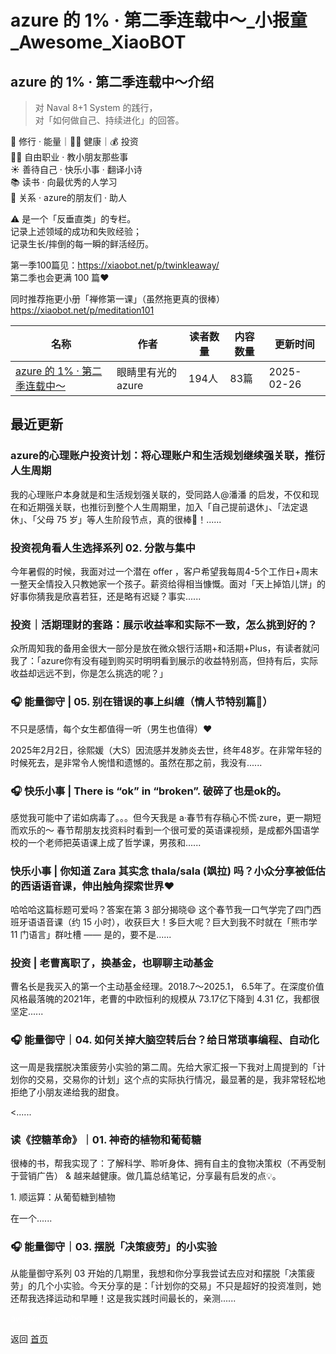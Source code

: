 # azure 的 1% · 第二季连载中～_小报童_Awesome_XiaoBOT

## azure 的 1% · 第二季连载中～介绍
> 对 Naval 8+1 System 的践行，    
对「如何做自己、持续进化」的回答。    
    
🔮 修行 · 能量｜🏃‍♀️ 健康｜💰 投资    
👧🏻 自由职业 · 教小朋友那些事    
☀️ 善待自己 · 快乐小事 · 翻译小诗    
📚 读书 · 向最优秀的人学习    
🍭 关系 · azure的朋友们 · 助人    
    
⚠️ 是一个「反垂直类」的专栏。    
记录上述领域的成功和失败经验；    
记录生长/摔倒的每一瞬的鲜活经历。    
    
第一季100篇见：https://xiaobot.net/p/twinkleaway/    
第二季也会更满 100 篇❤️    
    
同时推荐拖更小册「禅修第一课」（虽然拖更真的很棒）https://xiaobot.net/p/meditation101  
  


|名称|作者|读者数量|内容数量|更新时间|
|---|---|---|---|---|
|[azure 的 1% · 第二季连载中～](https://xiaobot.net/p/azure2023?refer=0b133df9-27dc-423b-8101-639049001c13)|眼睛里有光的azure|194人|83篇|2025-02-26|

## 最近更新
### azure的心理账户投资计划：将心理账户和生活规划继续强关联，推衍人生周期

我的心理账户本身就是和生活规划强关联的，受同路人@潘潘 的启发，不仅和现在和近期强关联，也推衍到整个人生周期里，加入「自己提前退休」、「法定退休」、「父母
75 岁」等人生阶段节点，真的很棒🎉！......

### 投资视角看人生选择系列 02. 分散与集中

今年暑假的时候，我面对过一个潜在 offer
，客户希望我每周4-5个工作日+周末一整天全情投入只教她家一个孩子。薪资给得相当慷慨。面对「天上掉馅儿饼」的好事你猜我是欣喜若狂，还是略有迟疑？事实......

### 投资｜活期理财的套路：展示收益率和实际不一致，怎么挑到好的？

众所周知我的备用金很大一部分是放在微众银行活期+和活期+Plus，有读者就问我了：「azure你有没有碰到购买时明明看到展示的收益特别高，但持有后，实际收益却远远不到，你是怎么挑选的呢？」

### 🎧 能量御守 | 05. 别在错误的事上纠缠（情人节特别篇💌）

不只是感情，每个女生都值得一听（男生也值得）❤️

2025年2月2日，徐熙媛（大S）因流感并发肺炎去世，终年48岁。在非常年轻的时候死去，是非常令人惋惜和遗憾的。虽然在那之前，我没有......

### 🎧 快乐小事 | There is “ok” in “broken”. 破碎了也是ok的。

感觉我可能中了诺如病毒了。。。但今天我是 a·春节有存稿心不慌·zure，更一期短而欢乐的～
春节帮朋友找资料时看到一个很可爱的英语课视频，是成都外国语学校的一个老师把英语课上成了哲学课，男孩和......

### 快乐小事 | 你知道 Zara 其实念 thala/sala (飒拉) 吗？小众分享被低估的西语语音课，伸出触角探索世界❤️

哈哈哈这篇标题可爱吗？答案在第 3 部分揭晓😄 这个春节我一口气学完了四门西班牙语语音课（约 15 小时），收获巨大！多巨大呢？巨大到我不时就在「熊市学
11 门语言」群吐槽 —— 是的，要不是......

### 投资 | 老曹离职了，换基金，也聊聊主动基金

曹名长是我买入的第一个主动基金经理。2018.7～2025.1， 6.5年了。在深度价值风格最落魄的2021年，老曹的中欧恒利的规模从 73.17亿下降到
4.31 亿，我都很坚定......

### 🎧 能量御守｜04. 如何关掉大脑空转后台？给日常琐事编程、自动化

这一周是我摆脱决策疲劳小实验的第二周。先给大家汇报一下我对上周提到的「计划你的交易，交易你的计划」这个点的实际执行情况，最显著的是，我非常轻松地拒绝了小朋友递给我的甜食。

<......

### 读《控糖革命》｜01. 神奇的植物和葡萄糖

很棒的书，帮我实现了：了解科学、聆听身体、拥有自主的食物决策权（不再受制于营销广告） & 越来越健康。做几篇总结笔记，分享最有启发的点💡。

1\. 顺运算：从葡萄糖到植物

在一个......

### 🎧 能量御守｜03. 摆脱「决策疲劳」的小实验

从能量御守系列 03
开始的几期里，我想和你分享我尝试去应对和摆脱「决策疲劳」的几个小实验。今天分享的是：「计划你的交易」不只是超好的投资准则，她还帮我选择运动和早睡！这是我实践时间最长的，亲测......


<a href="https://github.com/Reno9527/awesome-xiaobot" style="color: white; text-decoration: none;">awesome-xiaobot</a>

返回 [首页](../README.md)
